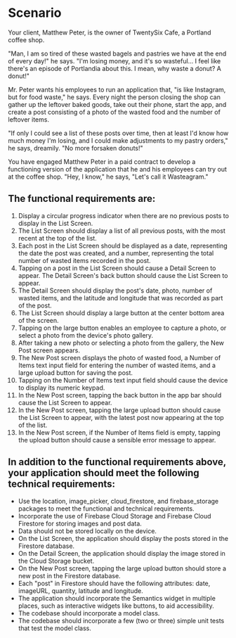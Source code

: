 # Scenario
Your client, Matthew Peter, is the owner of TwentySix Cafe, a Portland coffee shop.

"Man, I am so tired of these wasted bagels and pastries we have at the end of every day!" he says. "I'm losing money, and it's so wasteful... I feel like there's an episode of Portlandia about this. I mean, why waste a donut? A donut!"

Mr. Peter wants his employees to run an application that, "is like Instagram, but for food waste," he says. Every night the person closing the shop can gather up the leftover baked goods, take out their phone, start the app, and create a post consisting of a photo of the wasted food and the number of leftover items.

"If only I could see a list of these posts over time, then at least I'd know how much money I'm losing, and I could make adjustments to my pastry orders," he says, dreamily. "No more forsaken donuts!"

You have engaged Matthew Peter in a paid contract to develop a functioning version of the application that he and his employees can try out at the coffee shop. "Hey, I know," he says, "Let's call it Wasteagram."

## The functional requirements are:

1. Display a circular progress indicator when there are no previous posts to display in the List Screen.
2. The List Screen should display a list of all previous posts, with the most recent at the top of the list.
3. Each post in the List Screen should be displayed as a date, representing the date the post was created, and a number, representing the total number of wasted items recorded in the post.
4. Tapping on a post in the List Screen should cause a Detail Screen to appear. The Detail Screen's back button should cause the List Screen to appear.
5. The Detail Screen should display the post's date, photo, number of wasted items, and the latitude and longitude that was recorded as part of the post.
6. The List Screen should display a large button at the center bottom area of the screen.
7. Tapping on the large button enables an employee to capture a photo, or select a photo from the device's photo gallery.
8. After taking a new photo or selecting a photo from the gallery, the New Post screen appears.
9. The New Post screen displays the photo of wasted food, a Number of Items text input field for entering the number of wasted items, and a large upload button for saving the post.
10. Tapping on the Number of Items text input field should cause the device to display its numeric keypad.
11. In the New Post screen, tapping the back button in the app bar should cause the List Screen to appear.
12. In the New Post screen, tapping the large upload button should cause the List Screen to appear, with the latest post now appearing at the top of the list.
13. In the New Post screen, if the Number of Items field is empty, tapping the upload button should cause a sensible error message to appear.

## In addition to the functional requirements above, your application should meet the following technical requirements:

- Use the location, image_picker, cloud_firestore, and firebase_storage packages to meet the functional and technical requirements.
- Incorporate the use of Firebase Cloud Storage and Firebase Cloud Firestore for storing images and post data.
- Data should not be stored locally on the device.
- On the List Screen, the application should display the posts stored in the Firestore database.
- On the Detail Screen, the application should display the image stored in the Cloud Storage bucket.
- On the New Post screen, tapping the large upload button should store a new post in the Firestore database.
- Each "post" in Firestore should have the following attributes: date, imageURL, quantity, latitude and longitude.
- The application should incorporate the Semantics widget in multiple places, such as interactive widgets like buttons, to aid accessibility.
- The codebase should incorporate a model class.
- The codebase should incorporate a few (two or three) simple unit tests that test the model class.
